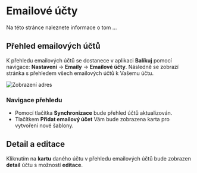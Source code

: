 ﻿---
sidebar_position: 1
---

# Emailové účty

Na této stránce naleznete informace o tom ...

## Přehled emailových účtů

K přehledu emailových účtů se dostanece v aplikaci **Balíkuj** pomocí navigace: **Nastavení** -> **Emaily** -> **Emailové účty**. Následně se zobrazí stránka s přehledem všech emailových účtů k Vašemu účtu.

![Zobrazení adres](/img/settings/email/email-account-overview.png)



### Navigace přehledu
- Pomocí tlačítka **Synchronizace** bude přehled účtů aktualizován. 
- Tlačítkem **Přidat emailový účet** Vám bude zobrazena karta pro vytvoření nové šablony.


## Detail a editace 
Kliknutím na **kartu** daného účtu v přehledu emailových účtů bude zobrazen **detail** účtu s možností **editace**.
